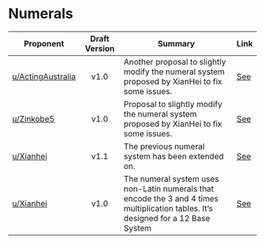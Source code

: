 # Numerals

| Proponent                                     | Draft Version | Summary                                                                                                                            | Link                                                                                                              |
| --------------------------------------------- | :-----------: | ---------------------------------------------------------------------------------------------------------------------------------- | ----------------------------------------------------------------------------------------------------------------- |
| [u/ActingAustralia](https://www.reddit.com/u/ActingAustralia) |     v1.0      | Another proposal to slightly modify the numeral system proposed by XianHei to fix some issues. | [See](https://www.reddit.com/r/EncapsulatedLanguage/comments/htu6c5/another_take_on_the_numeral_system/) |
| [u/Zinkobe5](https://www.reddit.com/u/Zinkobe5) |     v1.0      | Proposal to slightly modify the numeral system proposed by XianHei to fix some issues. | [See](https://www.reddit.com/r/EncapsulatedLanguage/comments/htdxrq/proposed_edition_for_numbers_option_c/) |
| [u/Xianhei](https://www.reddit.com/u/Xianhei) |     v1.1      | The previous numeral system has been extended on. | [See](https://www.reddit.com/r/EncapsulatedLanguage/comments/hs30jj/advanced_form_of_numeral_system_part_v_arithmetic/) |
| [u/Xianhei](https://www.reddit.com/u/Xianhei) |     v1.0      | The numeral system uses non-Latin numerals that encode the 3 and 4 times multiplication tables. It’s designed for a 12 Base System | [See](https://www.reddit.com/r/EncapsulatedLanguage/comments/hfvung/when_encapsulation_is_going_too_far_part_ii/) |

